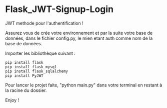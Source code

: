 # Flask_JWT-Signup-Login
JWT methode pour l'authentification !


Assurez vous de crée votre environnement et par la suite votre base de données, dans le fichier config.py, le mien etant auth comme nom de la base de données.

Importer les bibliothèque suivant :
    
    pip install flask
    pip install flask_mysql
    pip install flask_sqlalchemy
    pip install PyJWT

Pour lancer le projet faite, "python main.py" dans votre terminal en restant à la racine du dossier.

Enjoy !

